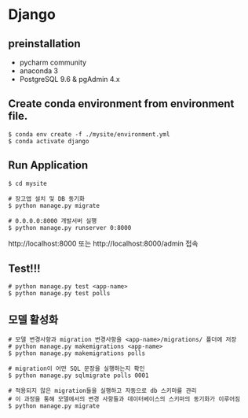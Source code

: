 # Django

## preinstallation

- pycharm community
- anaconda 3
- PostgreSQL 9.6 & pgAdmin 4.x

## Create conda environment from environment file.

```shell
$ conda env create -f ./mysite/environment.yml
$ conda activate django
```

## Run Application

```shell
$ cd mysite

# 장고앱 설치 및 DB 동기화
$ python manage.py migrate

# 0.0.0.0:8000 개발서버 실행
$ python manage.py runserver 0:8000
```

http://localhost:8000 또는 http://localhost:8000/admin 접속

## Test!!!

```shell
# python manage.py test <app-name> 
$ python manage.py test polls
```

## 모델 활성화

```shell
# 모델 변경사항과 migration 변경사항을 <app-name>/migrations/ 폴더에 저장
# python manage.py makemigrations <app-name>
$ python manage.py makemigrations polls

# migration이 어떤 SQL 문장을 실행하는지 확인
$ python manage.py sqlmigrate polls 0001

# 적용되지 않은 migration들을 실행하고 자동으로 db 스키마를 관리
# 이 과정을 통해 모델에서의 변경 사항들과 데이터베이스의 스키마의 동기화가 이루어짐
$ python manage.py migrate
```